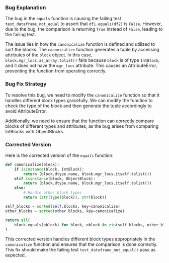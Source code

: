 ### Bug Explanation
The bug in the `equals` function is causing the failing test `test_dataframe_not_equal` to assert that `df1.equals(df2)` is `False`. However, due to the bug, the comparison is returning `True` instead of `False`, leading to the failing test.

The issue lies in how the `canonicalize` function is defined and utilized to sort the blocks. The `canonicalize` function generates a tuple by accessing attributes of the `block` object. In this case, `block.mgr_locs.as_array.tolist()` fails because `block` is of type `IntBlock`, and it does not have the `mgr_locs` attribute. This causes an AttributeError, preventing the function from operating correctly.

### Bug Fix Strategy
To resolve this bug, we need to modify the `canonicalize` function so that it handles different block types gracefully. We can modify the function to check the type of the block and then generate the tuple accordingly to avoid AttributeError.

Additionally, we need to ensure that the function can correctly compare blocks of different types and attributes, as the bug arises from comparing IntBlocks with ObjectBlocks.

### Corrected Version
Here is the corrected version of the `equals` function:

```python
def canonicalize(block):
    if isinstance(block, IntBlock):
        return (block.dtype.name, block.mgr_locs.itself.tolist())
    elif isinstance(block, ObjectBlock):
        return (block.dtype.name, block.mgr_locs.itself.tolist())
    else:
        # Handle other block types
        return (str(type(block)), str(block))

self_blocks = sorted(self.blocks, key=canonicalize)
other_blocks = sorted(other.blocks, key=canonicalize)

return all(
    block.equals(oblock) for block, oblock in zip(self_blocks, other_blocks)
)
``` 

This corrected version handles different block types appropriately in the `canonicalize` function and ensures that the comparison is done correctly. This fix should make the failing test `test_dataframe_not_equal()` pass as expected.